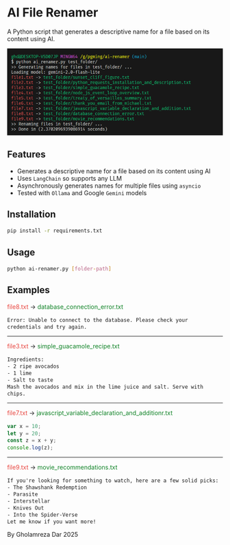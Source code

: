 # AI File Renamer

A Python script that generates a descriptive name for a file based on its content using AI.

![demo](demo/demo.png)

## Features

- Generates a descriptive name for a file based on its content using AI
- Uses `LangChain` so supports any LLM
- Asynchronously generates names for multiple files using `asyncio`
- Tested with `Ollama` and Google `Gemini` models

## Installation

```bash
pip install -r requirements.txt
```

## Usage

```bash
python ai-renamer.py [folder-path]
```

## Examples

<span style="color:#e84741">file8.txt</span> ->
<span style="color:#108327">database_connection_error.txt</span>

```log
Error: Unable to connect to the database. Please check your credentials and try again.

```

<hr>


<span style="color:#e84741">file3.txt</span> ->
<span style="color:#108327">simple_guacamole_recipe.txt</span>

```
Ingredients:
- 2 ripe avocados
- 1 lime
- Salt to taste
Mash the avocados and mix in the lime juice and salt. Serve with chips.
```

<hr>


<span style="color:#e84741">file7.txt</span> ->
<span style="color:#108327">javascript_variable_declaration_and_additionr.txt</span>

```js
var x = 10;  
let y = 20;  
const z = x + y;  
console.log(z);
```

<hr>

<span style="color:#e84741">file9.txt</span> ->
<span style="color:#108327">movie_recommendations.txt</span>

```text
If you're looking for something to watch, here are a few solid picks:
- The Shawshank Redemption
- Parasite
- Interstellar 
- Knives Out
- Into the Spider-Verse
Let me know if you want more!
```

By Gholamreza Dar 2025
